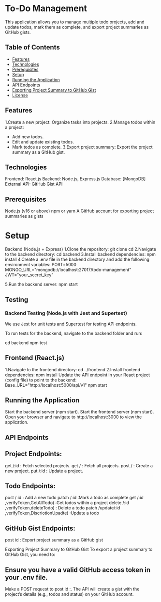 # To-Do Management
This application allows you to manage multiple todo projects, add and update todos, mark them as complete, and export project summaries as GitHub gists.

## Table of Contents
- [Features](Features)
- [Technologies](Technologies)
- [Prerequisites](Prerequisites)
- [Setup](Setup)
- [Running the Application](RunningtheApplication)
- [API Endpoints](APIEndpoints)
- [Exporting Project Summary to GitHub Gist](ExportingProjectSummarytoGitHubGist)
- [License](License)


## Features
1.Create a new project: Organize tasks into projects.
2.Manage todos within a project:
  * Add new todos.
  * Edit and update existing todos.
  * Mark todos as complete.
3.Export project summary: Export the project summary as a GitHub gist.


## Technologies
Frontend: React.js
Backend: Node.js, Express.js
Database: [MongoDB]
External API: GitHub Gist API

## Prerequisites
Node.js (v16 or above)
npm or yarn
A GitHub account for exporting project summaries as gists

# Setup
Backend (Node.js + Express)
1.Clone the repository:
git clone <repository-url>
cd <repository-folder>
2.Navigate to the backend directory:
cd backend
3.Install backend dependencies:
npm install
4.Create a .env file in the backend directory and add the following environment variables:
PORT=5000
MONGO_URL="mongodb://localhost:27017/todo-management"
JWT="your_secret_key"

5.Run the backend server:
npm start

## Testing
### Backend Testing (Node.js with Jest and Supertest)
We use Jest for unit tests and Supertest for testing API endpoints.

To run tests for the backend, navigate to the backend folder and run:

cd backend
npm test

## Frontend (React.js)
1.Navigate to the frontend directory:
cd ../frontend
2.Install frontend dependencies:
npm install
Update the API endpoint in your React project (config file) to point to the backend:
Base_URL="http://localhost:5000/api/v1"
npm start

## Running the Application
Start the backend server (npm start).
Start the frontend server (npm start).
Open your browser and navigate to http://localhost:3000 to view the application.

## API Endpoints

## Project Endpoints:

get /:id : Fetch selected projects.
get / : Fetch all projects.
post / : Create a new project.
put /:id : Update a project.


## Todo Endpoints:

post /:id : Add a new todo
patch /:id  :Mark a todo as complete
get /:id ,verifyToken,GetAllTodo) :Get todos within a project
delete /:id ,verifyToken,deleteTodo) : Delete a todo
patch /update/:id ,verifyToken,DiscriotionUpadte) :Update a todo 


## GitHub Gist Endpoints:

post id : Export project summary as a GitHub gist


Exporting Project Summary to GitHub Gist
To export a project summary to GitHub Gist, you need to:

## Ensure you have a valid GitHub access token in your .env file.
Make a POST request to post id :.
The API will create a gist with the project’s details (e.g., todos and status) on your GitHub account.


